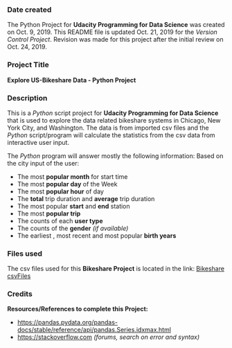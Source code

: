 ### Date created
The Python Project for **Udacity Programming for Data Science** was created on Oct. 9, 2019. This README file is updated Oct. 21, 2019 for the *Version Control Project*.
Revision was made for this project after the initial review on Oct. 24, 2019.

### Project Title
**Explore US-Bikeshare Data - Python Project**

### Description
This is a *Python* script project for **Udacity Programming for Data Science** that is used to explore the data related bikeshare systems in Chicago, New York City, and Washington. The data is from imported csv files and the *Python* script/program will calculate the statistics from the csv data from interactive user input.

The *Python* program will answer mostly the following information: Based on the city input of the user:
* The most **popular month** for start time
* The most **popular day** of the Week
* The most **popular hour** of day
* The **total** trip duration and **average** trip duration
* The most popular **start** and **end** station
* The most **popular trip**
* The counts of each **user type**
* The counts of the **gender** *(if available)*
* The earliest , most recent and most popular **birth years**

### Files used
The csv files used for this **Bikeshare Project** is located in the link:
[Bikeshare csvFiles](https://drive.google.com/open?id=17BeyXYVIbTVrNdyperhB9f0CYcGji-AE)

### Credits
**Resources/References to complete this Project:**
* https://pandas.pydata.org/pandas-docs/stable/reference/api/pandas.Series.idxmax.html
* https://stackoverflow.com *(forums, search on error and syntax)*
